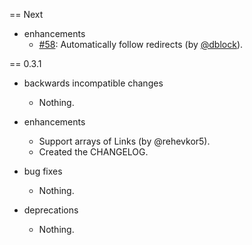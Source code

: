 == Next
* enhancements
  * [#58](https://github.com/codegram/hyperclient/issues/58): Automatically follow redirects (by [@dblock](https://github.com/dblock)).

== 0.3.1
* backwards incompatible changes
  * Nothing.

* enhancements
  * Support arrays of Links (by @rehevkor5).
  * Created the CHANGELOG.

* bug fixes
  * Nothing.

* deprecations
  * Nothing.
